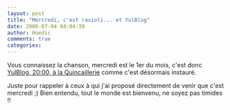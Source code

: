 ```yaml
---
layout: post
title: "Mercredi, c'est ravioli... et YulBlog"
date: 2006-07-04 04:04:39
author: Hoedic
comments: true
categories: 
---
```



Vous connaissez la chanson, mercredi est le 1er du mois, c'est donc [YulBlog, 20:00, à la Quincaillerie](http://yulblog.org/first_premier.html) comme c'est désormais instauré.

Juste pour rappeler à ceux à qui j'ai proposé directement de venir que c'est mercredi ;) Bien entendu, tout le monde est bienvenu, ne soyez pas timides !!